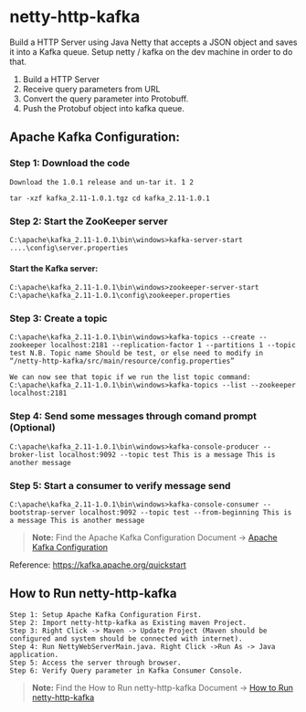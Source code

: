# netty-http-kafka
Build a HTTP Server using Java Netty that accepts a JSON object and saves it into a Kafka queue. Setup netty / kafka on the dev machine in order to do that.

1. Build a HTTP Server
2. Receive query parameters from URL
3. Convert the query parameter into Protobuff.
4. Push the Protobuf object into kafka queue.

## Apache Kafka Configuration:

### Step 1: Download the code
```
Download the 1.0.1 release and un-tar it. 1 2

tar -xzf kafka_2.11-1.0.1.tgz cd kafka_2.11-1.0.1
```
### Step 2: Start the ZooKeeper server
```
C:\apache\kafka_2.11-1.0.1\bin\windows>kafka-server-start ....\config\server.properties
```
#### Start the Kafka server:
```
C:\apache\kafka_2.11-1.0.1\bin\windows>zookeeper-server-start C:\apache\kafka_2.11-1.0.1\config\zookeeper.properties
```
### Step 3: Create a topic
```
C:\apache\kafka_2.11-1.0.1\bin\windows>kafka-topics --create --zookeeper localhost:2181 --replication-factor 1 --partitions 1 --topic test N.B. Topic name Should be test, or else need to modify in “/netty-http-kafka/src/main/resource/config.properties”
```
```
We can now see that topic if we run the list topic command: C:\apache\kafka_2.11-1.0.1\bin\windows>kafka-topics --list --zookeeper localhost:2181
```
### Step 4: Send some messages through comand prompt (Optional)
```
C:\apache\kafka_2.11-1.0.1\bin\windows>kafka-console-producer --broker-list localhost:9092 --topic test This is a message This is another message
```
### Step 5: Start a consumer to verify message send
```
C:\apache\kafka_2.11-1.0.1\bin\windows>kafka-console-consumer --bootstrap-server localhost:9092 --topic test --from-beginning This is a message This is another message
```

> **Note:** Find the Apache Kafka Configuration Document ->
> [Apache Kafka Configuration](https://github.com/suku19/netty-http-kafka/blob/master/Apache%20Kafka%20Configuration.docx)

Reference: https://kafka.apache.org/quickstart

## How to Run netty-http-kafka

```
Step 1: Setup Apache Kafka Configuration First.
Step 2: Import netty-http-kafka as Existing maven Project.
Step 3: Right Click -> Maven -> Update Project (Maven should be configured and system should be connected with internet).
Step 4: Run NettyWebServerMain.java. Right Click ->Run As -> Java application.
Step 5: Access the server through browser.
Step 6: Verify Query parameter in Kafka Consumer Console.
```

> **Note:** Find the How to Run netty-http-kafka Document ->
> [How to Run netty-http-kafka](https://github.com/suku19/netty-http-kafka/blob/master/How%20to%20Run%20netty-http-kafka.docx)
